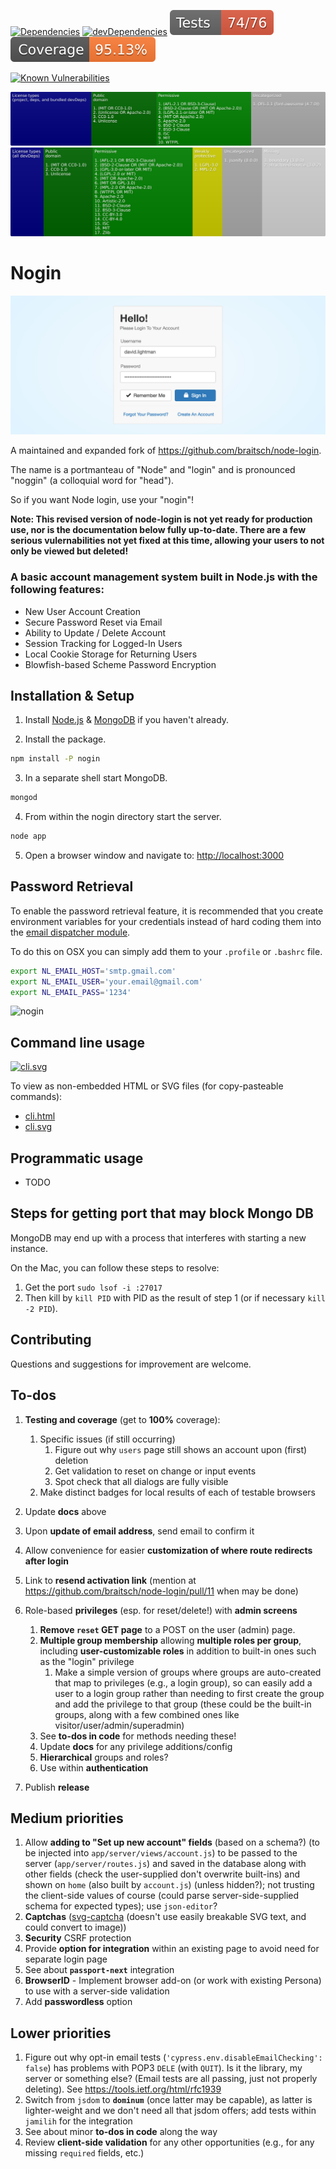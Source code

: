<!--
[![npm](https://img.shields.io/npm/v/nogin.svg)](https://www.npmjs.com/package/nogin)
-->
[![Dependencies](https://img.shields.io/david/brettz9/nogin.svg)](https://david-dm.org/brettz9/nogin)
[![devDependencies](https://img.shields.io/david/dev/brettz9/nogin.svg)](https://david-dm.org/brettz9/nogin?type=dev)
[![Tests badge](https://raw.githubusercontent.com/brettz9/nogin/master/readme_includes/tests-badge.svg?sanitize=true)](readme_includes/tests-badge.svg)
[![Coverage badge](https://raw.githubusercontent.com/brettz9/nogin/master/readme_includes/coverage-badge.svg?sanitize=true)](readme_includes/coverage-badge.svg)

[![Known Vulnerabilities](https://snyk.io/test/github/brettz9/nogin/badge.svg)](https://snyk.io/test/github/brettz9/nogin)
<!--
[![Total Alerts](https://img.shields.io/lgtm/alerts/g/brettz9/nogin.svg?logo=lgtm&logoWidth=18)](https://lgtm.com/projects/g/brettz9/nogin/alerts)
[![Code Quality: Javascript](https://img.shields.io/lgtm/grade/javascript/g/brettz9/nogin.svg?logo=lgtm&logoWidth=18)](https://lgtm.com/projects/g/brettz9/nogin/context:javascript)
-->

[![Licenses badge](https://raw.githubusercontent.com/brettz9/nogin/master/readme_includes/licenses-badge.svg?sanitize=true)](readme_includes/licenses-badge.svg)
[![Licenses dev badge](https://raw.githubusercontent.com/brettz9/nogin/master/readme_includes/licenses-badge-dev.svg?sanitize=true)](readme_includes/licenses-badge-dev.svg)

<!--
[![issuehunt-to-marktext](https://issuehunt.io/static/embed/issuehunt-button-v1.svg)](https://issuehunt.io/r/brettz9/nogin)
-->

# Nogin

![nogin](./readme_includes/nogin.jpg?raw=true)

A maintained and expanded fork of <https://github.com/braitsch/node-login>.

The name is a portmanteau of "Node" and "login" and is pronounced "noggin"
(a colloquial word for "head").

So if you want Node login, use your "nogin"!

**Note: This revised version of node-login is not yet ready for production use,
nor is the documentation below fully up-to-date. There are a few serious
vulernabilities not yet fixed at this time, allowing your users to not only
be viewed but deleted!**

### A basic account management system built in Node.js with the following features:

- New User Account Creation
- Secure Password Reset via Email
- Ability to Update / Delete Account
- Session Tracking for Logged-In Users
- Local Cookie Storage for Returning Users
- Blowfish-based Scheme Password Encryption

## Installation & Setup

1. Install [Node.js](https://nodejs.org/) & [MongoDB](https://www.mongodb.org/) if you haven't already.

2. Install the package.

```sh
npm install -P nogin
```

3. In a separate shell start MongoDB.

```sh
mongod
```

4. From within the nogin directory start the server.

```sh
node app
```

5. Open a browser window and navigate to: [http://localhost:3000](http://localhost:3000)

## Password Retrieval

To enable the password retrieval feature, it is recommended that you create
environment variables for your credentials instead of hard coding them into
the [email dispatcher module](https://github.com/braitsch/node-login/blob/master/app/server/modules/email-dispatcher.js).

To do this on OSX you can simply add them to your `.profile` or `.bashrc` file.

```sh
export NL_EMAIL_HOST='smtp.gmail.com'
export NL_EMAIL_USER='your.email@gmail.com'
export NL_EMAIL_PASS='1234'
```

![nogin](./readme_includes/retrieve-password.jpg?raw=true)

## Command line usage

[![cli.svg](https://brettz9.github.io/nogin/readme_includes/cli.svg)](cli.svg)

To view as non-embedded HTML or SVG files (for copy-pasteable commands):

- [cli.html](https://brettz9.github.io/nogin/readme_includes/cli.html)
- [cli.svg](https://brettz9.github.io/nogin/readme_includes/cli.svg)

## Programmatic usage

- TODO

## Steps for getting port that may block Mongo DB

MongoDB may end up with a process that interferes with starting a new instance.

On the Mac, you can follow these steps to resolve:

1. Get the port `sudo lsof -i :27017`
2. Then kill by `kill PID` with PID as the result of step 1 (or if necessary `kill -2 PID`).

## Contributing

Questions and suggestions for improvement are welcome.

## To-dos

1. **Testing and coverage** (get to **100%** coverage):
    1. Specific issues (if still occurring)
        1. Figure out why `users` page still shows an account upon
            (first) deletion
        1. Get validation to reset on change or input events
        1. Spot check that all dialogs are fully visible
    1. Make distinct badges for local results of each of testable browsers
1. Update **docs** above

1. Upon **update of email address**, send email to confirm it
1. Allow convenience for easier **customization of where route redirects after login**
1. Link to **resend activation link** (mention at
    <https://github.com/braitsch/node-login/pull/11> when may be done)
1. Role-based **privileges** (esp. for reset/delete!) with **admin screens**
    1. **Remove `reset` GET page** to a POST on the user (admin) page.
    1. **Multiple group membership** allowing **multiple roles per group**,
        including **user-customizable roles** in addition to built-in ones
        such as the "login" privilege
        1. Make a simple version of groups where groups are auto-created that
            map to privileges (e.g., a login group), so can easily add a user
            to a login group rather than needing to first create the group
            and add the privilege to that group (these could be the built-in
            groups, along with a few combined ones like
            visitor/user/admin/superadmin)
    1. See **to-dos in code** for methods needing these!
    1. Update **docs** for any privilege additions/config
    1. **Hierarchical** groups and roles?
    1. Use within **authentication**

1. Publish **release**

## Medium priorities

1. Allow **adding to "Set up new account" fields** (based on a schema?)
    (to be injected into `app/server/views/account.js`) to be passed to
    the server (`app/server/routes.js`) and saved in the database along
    with other fields (check the user-supplied don't overwrite built-ins)
    and shown on `home` (also built by `account.js`) (unless hidden?);
    not trusting the client-side values of course (could parse
    server-side-supplied schema for expected types); use `json-editor`?
1. **Captchas** ([svg-captcha](https://www.npmjs.com/package/svg-captcha)
  (doesn't use easily breakable SVG text, and could convert to image))
1. **Security** CSRF protection
1. Provide **option for integration** within an existing page to avoid need
    for separate login page
1. See about **`passport-next`** integration
1. **BrowserID** - Implement browser add-on (or work with existing Persona)
    to use with a server-side validation
1. Add **passwordless** option

## Lower priorities

1. Figure out why opt-in email tests (`'cypress.env.disableEmailChecking': false`)
    has problems with POP3 `DELE` (with `QUIT`). Is it the library, my
    server or something else? (Email tests are all passing, just not properly
    deleting). See <https://tools.ietf.org/html/rfc1939>
1. Switch from `jsdom` to **`dominum`** (once latter may be capable), as latter
    is lighter-weight and we don't need all that jsdom offers; add
    tests within `jamilih` for the integration
1. See about minor **to-dos in code** along the way
1. Review **client-side validation** for any other opportunities (e.g., for
    any missing `required` fields, etc.)
